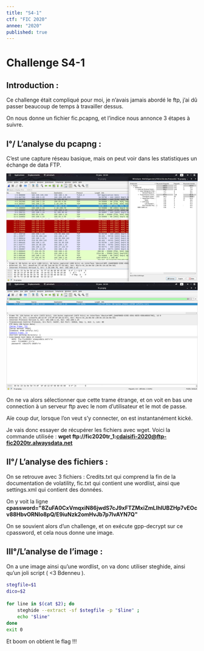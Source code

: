 ```yaml
---
title: "S4-1"
ctf: "FIC 2020"
annee: "2020"
published: true
---
```



# **Challenge S4-1**

## **Introduction :**

Ce challenge était compliqué pour moi, je n’avais jamais abordé le ftp, j’ai dû passer beaucoup de temps à travailler dessus.

On nous donne un fichier fic.pcapng, et l’indice nous annonce 3 étapes à suivre.


## **I°/ L’analyse du pcapng :**

C’est une capture réseau basique, mais on peut voir dans les statistiques un échange de data FTP.

![alt text](/assets/images/fic-S41-1.png "Image 1")
![alt text](/assets/images/fic-S41-2.png "Image 2")

	
On ne va alors sélectionner que cette trame étrange, et on voit en bas une connection à un serveur ftp avec le nom d’utilisateur et le mot de passe.
	

Aïe coup dur, lorsque l’on veut s’y connecter, on est instantanément kické.

Je vais donc essayer de récupérer les fichiers avec wget. Voici la commande utilisée : 
		**wget ftp://fic2020tr_1:cdaisifi-2020@ftp-fic2020tr.alwaysdata.net**

## **II°/ L’analyse des fichiers :**


On se retrouve avec 3 fichiers : Credits.txt qui comprend la fin de la documentation de volatility, fic.txt qui contient une wordlist, ainsi que settings.xml qui contient des données.

On y voit la ligne 	**cpassword="8ZuFA0CxVmqxiN86jwdS7cJ9xFTZMxiZmLIhlUBZHp7vEOcv88HbvORNIo8pQ/E9iuNzk2omHvJb7p7lvAYN7Q"**

On se souvient alors d’un challenge, et on exécute gpp-decrypt sur ce cpassword, et cela nous donne une image.

## **III°/L’analyse de l’image :**

On a une image ainsi qu’une wordlist, on va donc utiliser steghide, ainsi qu’un joli script ( <3 Bdenneu ).

	
```bash
stegfile=$1
dico=$2

for line in $(cat $2); do
	steghide --extract -sf $stegfile -p "$line" ;
	echo "$line"
done
exit 0
```

Et boom on obtient le flag !!!
